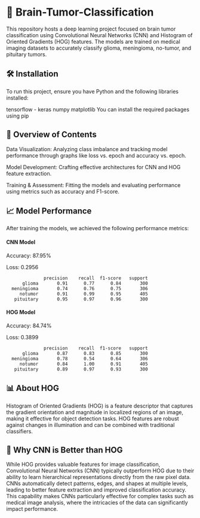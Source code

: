 # 🧠 Brain-Tumor-Classification
This repository hosts a deep learning project focused on brain tumor classification using Convolutional Neural Networks (CNN) and Histogram of Oriented Gradients (HOG) features. The models are trained on medical imaging datasets to accurately classify glioma, meningioma, no-tumor, and pituitary tumors.

## 🛠 Installation
To run this project, ensure you have Python and the following libraries installed:

tensorflow - keras
numpy
matplotlib
You can install the required packages using pip

## 📑  Overview of Contents
Data Visualization: Analyzing class imbalance and tracking model performance through graphs like loss vs. epoch and accuracy vs. epoch.

Model Development: Crafting effective architectures for CNN and HOG feature extraction.

Training & Assessment: Fitting the models and evaluating performance using metrics such as accuracy and F1-score.

## 📈 Model Performance
After training the models, we achieved the following performance metrics:



#### CNN Model
Accuracy: 87.95%

Loss: 0.2956

```plaintext
              precision    recall  f1-score   support
      glioma       0.91      0.77      0.84       300
  meningioma       0.74      0.76      0.75       306
     notumor       0.91      0.99      0.95       405
   pituitary       0.95      0.97      0.96       300

```

#### HOG Model
Accuracy: 84.74%

Loss: 0.3899

```plaintext
              precision    recall  f1-score   support
      glioma       0.87      0.83      0.85       300
  meningioma       0.78      0.54      0.64       306
     notumor       0.84      1.00      0.91       405
   pituitary       0.89      0.97      0.93       300

```

## 📊 About HOG
Histogram of Oriented Gradients (HOG) is a feature descriptor that captures the gradient orientation and magnitude in localized regions of an image, making it effective for object detection tasks. HOG features are robust against changes in illumination and can be combined with traditional classifiers.

## 🧠 Why CNN is Better than HOG
While HOG provides valuable features for image classification, Convolutional Neural Networks (CNN) typically outperform HOG due to their ability to learn hierarchical representations directly from the raw pixel data. CNNs automatically detect patterns, edges, and shapes at multiple levels, leading to better feature extraction and improved classification accuracy. This capability makes CNNs particularly effective for complex tasks such as medical image analysis, where the intricacies of the data can significantly impact performance.
